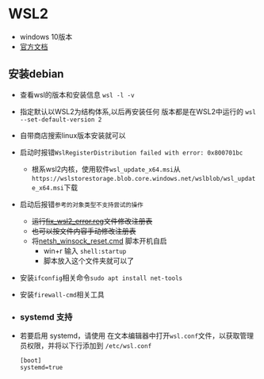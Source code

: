 # WSL2

* windows 10版本
* [官方文档](https://learn.microsoft.com/zh-cn/windows/wsl)

## 安装debian

* 查看wsl的版本和安装信息 `wsl -l -v`

* 指定默认以WSL2为结构体系,以后再安装任何 版本都是在WSL2中运行的 `wsl --set-default-version 2`

* 自带商店搜索linux版本安装就可以

* 启动时报错`WslRegisterDistribution failed with error: 0x800701bc`
  
  * 根系wsl2内核，使用软件`wsl_update_x64.msi`从`https://wslstorestorage.blob.core.windows.net/wslblob/wsl_update_x64.msi`下载
  
* 启动后报错`参考的对象类型不支持尝试的操作`
  
  * ~~运行[fix_wsl2_error.reg](./file/fix_wsl2_error.reg)文件修改注册表~~
  * ~~也可以按文件内容手动修改注册表~~
  * 将[netsh_winsock_reset.cmd](./file/netsh_winsock_reset.cmd) 脚本开机自启
    * win+r 输入 `shell:startup`
    * 脚本放入这个文件夹就可以了
  
* 安装`ifconfig`相关命令`sudo apt install net-tools`

* 安装`firewall-cmd`相关工具

* ### systemd 支持

* 若要启用 systemd，请使用 在文本编辑器中打开`wsl.conf`文件，以获取管理员权限，并将以下行添加到 `/etc/wsl.conf`

  ```shell
  [boot]
  systemd=true
  ```

  
